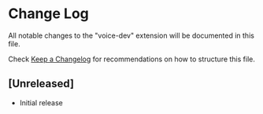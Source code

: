 # Change Log

All notable changes to the "voice-dev" extension will be documented in this file.

Check [Keep a Changelog](http://keepachangelog.com/) for recommendations on how to structure this file.

## [Unreleased]

- Initial release